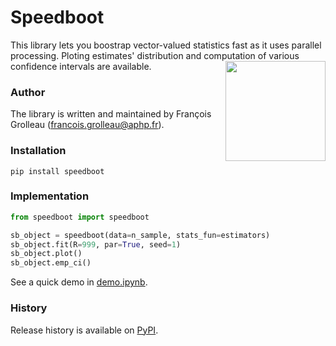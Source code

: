 # Speedboot
This library lets you boostrap vector-valued statistics fast as it uses parallel processing. Ploting estimates' distribution and computation of various confidence intervals are available. <img src="logo.png" align="right" alt="" width="160" />

### Author
The library is written and maintained by François Grolleau (francois.grolleau@aphp.fr).

### Installation
```
pip install speedboot
```

### Implementation
```python
from speedboot import speedboot

sb_object = speedboot(data=n_sample, stats_fun=estimators)
sb_object.fit(R=999, par=True, seed=1)
sb_object.plot()
sb_object.emp_ci()
```
See a quick demo in <a href="https://github.com/fcgrolleau/speedboot/blob/main/speedboot/demo.ipynb">demo.ipynb</a>.

### History
Release history is available on <a href="https://pypi.org/project/speedboot/">PyPI</a>.
